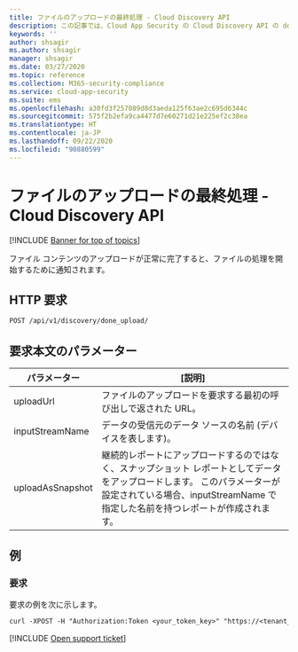 ```yaml
---
title: ファイルのアップロードの最終処理 - Cloud Discovery API
description: この記事では、Cloud App Security の Cloud Discovery API の done_upload 要求について説明します。
keywords: ''
author: shsagir
ms.author: shsagir
manager: shsagir
ms.date: 03/27/2020
ms.topic: reference
ms.collection: M365-security-compliance
ms.service: cloud-app-security
ms.suite: ems
ms.openlocfilehash: a30fd3f257089d8d3aeda125f63ae2c695d6344c
ms.sourcegitcommit: 575f2b2efa9ca4477d7e60271d21e225ef2c38ea
ms.translationtype: HT
ms.contentlocale: ja-JP
ms.lasthandoff: 09/22/2020
ms.locfileid: "90880599"
---
```

# <a name="finalize-file-upload---cloud-discovery-api"></a>ファイルのアップロードの最終処理 - Cloud Discovery API

[!INCLUDE [Banner for top of topics](includes/banner.md)]

ファイル コンテンツのアップロードが正常に完了すると、ファイルの処理を開始するために通知されます。

## <a name="http-request"></a>HTTP 要求

```rest
POST /api/v1/discovery/done_upload/
```

## <a name="request-body-parameters"></a>要求本文のパラメーター

| パラメーター | [説明] |
| --- | --- |
| uploadUrl | ファイルのアップロードを要求する最初の呼び出しで返された URL。 |
| inputStreamName | データの受信元のデータ ソースの名前 (デバイスを表します)。 |
| uploadAsSnapshot | 継続的レポートにアップロードするのではなく、スナップショット レポートとしてデータをアップロードします。 このパラメーターが設定されている場合、inputStreamName で指定した名前を持つレポートが作成されます。 |

## <a name="example"></a>例

### <a name="request"></a>要求

要求の例を次に示します。

```rest
curl -XPOST -H "Authorization:Token <your_token_key>" "https://<tenant_id>.<tenant_region>.contoso.com/api/v1/discovery/done_upload/" -d "uploadUrl=<initiate_file_upload_response_url>"
```

[!INCLUDE [Open support ticket](includes/support.md)]

